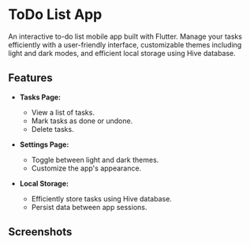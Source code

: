 # ToDo List App

An interactive to-do list mobile app built with Flutter. Manage your tasks efficiently with a user-friendly interface, customizable themes including light and dark modes, and efficient local storage using Hive database.

## Features

- **Tasks Page:**
  - View a list of tasks.
  - Mark tasks as done or undone.
  - Delete tasks.

- **Settings Page:**
  - Toggle between light and dark themes.
  - Customize the app's appearance.

- **Local Storage:**
  - Efficiently store tasks using Hive database.
  - Persist data between app sessions.

## Screenshots
